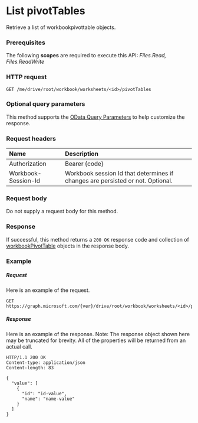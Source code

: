 # List pivotTables

Retrieve a list of workbookpivottable objects.

### Prerequisites
The following **scopes** are required to execute this API: _Files.Read,
Files.ReadWrite_

### HTTP request
<!-- { "blockType": "ignored" } -->
```http
GET /me/drive/root/workbook/worksheets/<id>/pivotTables
```
### Optional query parameters
This method supports the [OData Query Parameters](http://graph.microsoft.io/docs/overview/query_parameters) to help customize the response.

### Request headers
| Name      |Description|
|:----------|:----------|
| Authorization  | Bearer {code}|
| Workbook-Session-Id  | Workbook session Id that determines if changes are persisted or not. Optional.|

### Request body
Do not supply a request body for this method.
### Response
If successful, this method returns a `200 OK` response code and collection of [workbookPivotTable](../resources/workbookpivottable.md) objects in the response body.
### Example
##### Request
Here is an example of the request.
<!-- {
  "blockType": "request",
  "name": "get_pivottables"
}-->
```http
GET https://graph.microsoft.com/{ver}/drive/root/workbook/worksheets/<id>/pivotTables
```
##### Response
Here is an example of the response. Note: The response object shown here may be truncated for brevity. All of the properties will be returned from an actual call.
<!-- {
  "blockType": "response",
  "truncated": true,
  "@odata.type": "microsoft.graph.workbookPivotTable",
  "isCollection": true
} -->
```http
HTTP/1.1 200 OK
Content-type: application/json
Content-length: 83

{
  "value": [
    {
      "id": "id-value",
      "name": "name-value"
    }
  ]
}
```
